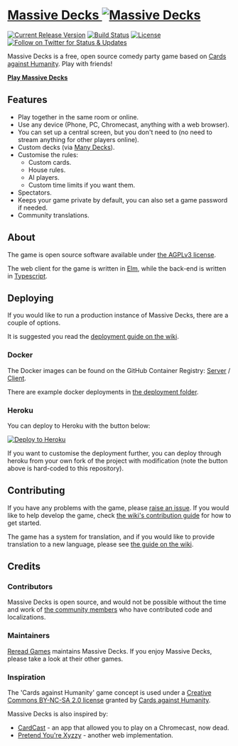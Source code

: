 # [Massive Decks ![Massive Decks](https://raw.githubusercontent.com/Lattyware/massivedecks/main/client/assets/images/icon.png)][hosted]

[![Current Release Version](https://img.shields.io/github/v/tag/Lattyware/massivedecks?label=release&sort=semver)](https://github.com/Lattyware/massivedecks/releases)
[![Build Status](https://img.shields.io/github/workflow/status/Lattyware/massivedecks/Build)](https://github.com/Lattyware/massivedecks/actions)
[![License](https://img.shields.io/github/license/Lattyware/massivedecks)](LICENSE)
[![Follow on Twitter for Status & Updates](https://img.shields.io/twitter/follow/Massive_Decks?label=Status%20%26%20Updates&style=social)][twitter]

Massive Decks is a free, open source comedy party game based on [Cards against Humanity][cah]. Play with friends!

**[Play Massive Decks][hosted]**

[hosted]: https://md.rereadgames.com/
[cah]: https://cardsagainsthumanity.com/
[twitter]: https://twitter.com/Massive_Decks

## Features

- Play together in the same room or online.
- Use any device (Phone, PC, Chromecast, anything with a web browser).
- You can set up a central screen, but you don't need to (no need to stream anything for other players online).
- Custom decks (via [Many Decks][many-decks]).
- Customise the rules:
  - Custom cards.
  - House rules.
  - AI players.
  - Custom time limits if you want them.
- Spectators.
- Keeps your game private by default, you can also set a game password if needed.
- Community translations.

[many-decks]: https://decks.rereadgames.com/

## About

The game is open source software available under [the AGPLv3 license](LICENSE).

The web client for the game is written in [Elm][elm], while the back-end is written in [Typescript][typescript].

[elm]: https://elm-lang.org/
[typescript]: https://www.typescriptlang.org/

## Deploying

If you would like to run a production instance of Massive Decks, there are a couple of options.

It is suggested you read the [deployment guide on the wiki][deployment-guide].

[deployment-guide]: https://github.com/Lattyware/massivedecks/wiki/Deploying

### Docker

The Docker images can be found on the GitHub Container Registry:
[Server](https://github.com/users/Lattyware/packages/container/package/massivedecks%2Fserver) /
[Client](https://github.com/users/Lattyware/packages/container/package/massivedecks%2Fclient).

There are example docker deployments in [the deployment folder](deployment).

### Heroku

You can deploy to Heroku with the button below:

[![Deploy to Heroku](https://www.herokucdn.com/deploy/button.svg)](https://heroku.com/deploy?template=https://github.com/Lattyware/massivedecks)

If you want to customise the deployment further, you can deploy through heroku from your own fork of the project with
modification (note the button above is hard-coded to this repository).

## Contributing

If you have any problems with the game, please [raise an issue][issue]. If you would like to help develop the game,
check [the wiki's contribution guide][contributing] for how to get started.

The game has a system for translation, and if you would like to provide translation to a new language, please see
[the guide on the wiki][translation].

[issue]: https://github.com/Lattyware/massivedecks/issues/new
[contributing]: https://github.com/Lattyware/massivedecks/wiki/Contributing
[translation]: https://github.com/Lattyware/massivedecks/wiki/Translation

## Credits

### Contributors

Massive Decks is open source, and would not be possible without the time and work of
[the community members][github-contributors] who have contributed code and localizations.

[github-contributors]: https://github.com/Lattyware/massivedecks/graphs/contributors

### Maintainers

[Reread Games][reread] maintains Massive Decks. If you enjoy Massive Decks, please take a look at their other games.

[reread]: https://www.rereadgames.com/

### Inspiration

The 'Cards against Humanity' game concept is used under a [Creative Commons BY-NC-SA 2.0 license][cah-license] granted
by [Cards against Humanity][cah].

[cah-license]: https://creativecommons.org/licenses/by-nc-sa/2.0/

Massive Decks is also inspired by:

- [CardCast][cardcast] - an app that allowed you to play on a Chromecast, now dead.
- [Pretend You're Xyzzy][xyzzy] - another web implementation.

[cardcast]: https://www.cardcastgame.com/
[xyzzy]: http://pretendyoure.xyz/zy/
